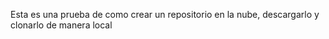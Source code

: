 Esta es una prueba de como crear un repositorio en la nube, descargarlo y clonarlo de manera local 

